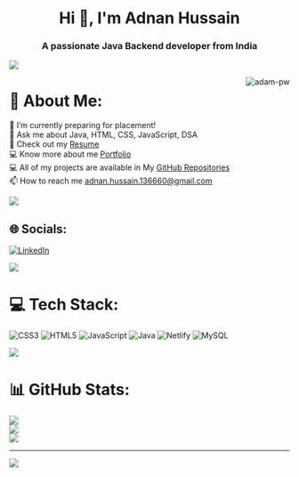 <h1 align="center">Hi 👋, I'm Adnan Hussain</h1>
<h3 align="center">A passionate Java Backend developer from India</h3>

<img src="https://raw.githubusercontent.com/andreasbm/readme/master/assets/lines/colored.png">

<p><img  align="right" src="https://github.com/Adam-pw/Adam-pw/blob/main/animation_500_kxa883sd.gif" alt="adam-pw" /></p>

# 💫 About Me:
🔭 I’m currently preparing for placement!<br>💬 Ask me about Java, HTML, CSS, JavaScript, DSA<br>📄 Check out my [Resume]()<br>💻 Know more about me [Portfolio](adnan25042001.github.io)<br>💻 All of my projects are available in My [GitHub Repositories](https://github.com/adnan25042001?tab=repositories)<br>📫 How to reach me adnan.hussain.136660@gmail.com

<img src="https://raw.githubusercontent.com/andreasbm/readme/master/assets/lines/colored.png">


## 🌐 Socials:
[![LinkedIn](https://img.shields.io/badge/LinkedIn-%230077B5.svg?logo=linkedin&logoColor=white)](https://www.linkedin.com/in/adnanhussain0425/) 

<img src="https://raw.githubusercontent.com/andreasbm/readme/master/assets/lines/colored.png">

# 💻 Tech Stack:
![CSS3](https://img.shields.io/badge/css3-%231572B6.svg?style=for-the-badge&logo=css3&logoColor=white) ![HTML5](https://img.shields.io/badge/html5-%23E34F26.svg?style=for-the-badge&logo=html5&logoColor=white) ![JavaScript](https://img.shields.io/badge/javascript-%23323330.svg?style=for-the-badge&logo=javascript&logoColor=%23F7DF1E) ![Java](https://img.shields.io/badge/java-%23ED8B00.svg?style=for-the-badge&logo=java&logoColor=white) ![Netlify](https://img.shields.io/badge/netlify-%23000000.svg?style=for-the-badge&logo=netlify&logoColor=#00C7B7) ![MySQL](https://img.shields.io/badge/mysql-%2300f.svg?style=for-the-badge&logo=mysql&logoColor=white)

<img src="https://raw.githubusercontent.com/andreasbm/readme/master/assets/lines/colored.png">

# 📊 GitHub Stats:
![](https://github-readme-stats.vercel.app/api?username=adnan25042001&theme=dark&hide_border=false&include_all_commits=false&count_private=false)<br/>
![](https://github-readme-streak-stats.herokuapp.com/?user=adnan25042001&theme=dark&hide_border=false)<br/>
![](https://github-readme-stats.vercel.app/api/top-langs/?username=adnan25042001&theme=dark&hide_border=false&include_all_commits=false&count_private=false&layout=compact)

---
[![](https://visitcount.itsvg.in/api?id=adnan25042001&icon=0&color=0)](https://www.linkedin.com/in/adnanhussain0425/)
